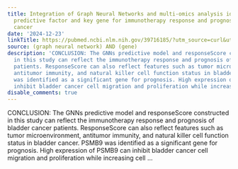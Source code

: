 ```yaml
---
title: Integration of Graph Neural Networks and multi-omics analysis identify the
  predictive factor and key gene for immunotherapy response and prognosis of bladder
  cancer
date: '2024-12-23'
linkTitle: https://pubmed.ncbi.nlm.nih.gov/39716185/?utm_source=curl&utm_medium=rss&utm_campaign=pubmed-2&utm_content=1x5bM_TNL8gjogAcnslpo2s2PbDe-61JVM2h9yowOYSiZ7Dkrt&fc=20220919211934&ff=20241224170749&v=2.18.0.post9+e462414
source: (graph neural network) AND (gene)
description: 'CONCLUSION: The GNNs predictive model and responseScore constructed
  in this study can reflect the immunotherapy response and prognosis of bladder cancer
  patients. ResponseScore can also reflect features such as tumor microenvironment,
  antitumor immunity, and natural killer cell function status in bladder cancer. PSMB9
  was identified as a significant gene for prognosis. High expression of PSMB9 can
  inhibit bladder cancer cell migration and proliferation while increasing cell ...'
disable_comments: true
---
```

CONCLUSION: The GNNs predictive model and responseScore constructed in this study can reflect the immunotherapy response and prognosis of bladder cancer patients. ResponseScore can also reflect features such as tumor microenvironment, antitumor immunity, and natural killer cell function status in bladder cancer. PSMB9 was identified as a significant gene for prognosis. High expression of PSMB9 can inhibit bladder cancer cell migration and proliferation while increasing cell ...
